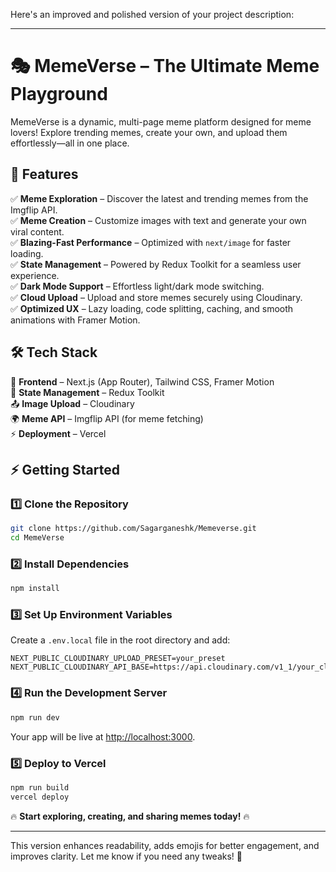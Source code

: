 Here's an improved and polished version of your project description:  

---

# 🎭 MemeVerse – The Ultimate Meme Playground  

MemeVerse is a dynamic, multi-page meme platform designed for meme lovers! Explore trending memes, create your own, and upload them effortlessly—all in one place.  

## 🚀 Features  

✅ **Meme Exploration** – Discover the latest and trending memes from the Imgflip API.  
✅ **Meme Creation** – Customize images with text and generate your own viral content.  
✅ **Blazing-Fast Performance** – Optimized with `next/image` for faster loading.  
✅ **State Management** – Powered by Redux Toolkit for a seamless user experience.  
✅ **Dark Mode Support** – Effortless light/dark mode switching.  
✅ **Cloud Upload** – Upload and store memes securely using Cloudinary.  
✅ **Optimized UX** – Lazy loading, code splitting, caching, and smooth animations with Framer Motion.  

## 🛠️ Tech Stack  

🚀 **Frontend** – Next.js (App Router), Tailwind CSS, Framer Motion  
🧠 **State Management** – Redux Toolkit  
📤 **Image Upload** – Cloudinary  
🌍 **Meme API** – Imgflip API (for meme fetching)  
⚡ **Deployment** – Vercel  

## ⚡ Getting Started  

### 1️⃣ Clone the Repository  
```sh
git clone https://github.com/Sagarganeshk/Memeverse.git
cd MemeVerse
```

### 2️⃣ Install Dependencies  
```sh
npm install
```

### 3️⃣ Set Up Environment Variables  
Create a `.env.local` file in the root directory and add:  
```
NEXT_PUBLIC_CLOUDINARY_UPLOAD_PRESET=your_preset
NEXT_PUBLIC_CLOUDINARY_API_BASE=https://api.cloudinary.com/v1_1/your_cloud_name/image/upload
```

### 4️⃣ Run the Development Server  
```sh
npm run dev
```
Your app will be live at [http://localhost:3000](http://localhost:3000).  

### 5️⃣ Deploy to Vercel  
```sh
npm run build
vercel deploy
```

🔥 **Start exploring, creating, and sharing memes today!** 🔥  

---

This version enhances readability, adds emojis for better engagement, and improves clarity. Let me know if you need any tweaks! 🚀
